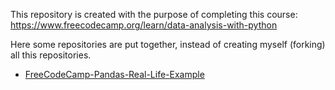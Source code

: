 This repository is created with the purpose of completing this course:
https://www.freecodecamp.org/learn/data-analysis-with-python

Here some repositories are put together, instead of creating myself (forking) all this
repositories.

* [FreeCodeCamp-Pandas-Real-Life-Example](https://github.com/ine-rmotr-curriculum/FreeCodeCamp-Pandas-Real-Life-Example)